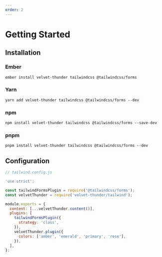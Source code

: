 ```yaml
---
order: 2
---
```


# Getting Started

## Installation

### Ember

```shell
ember install velvet-thunder tailwindcss @tailwindcss/forms
```

### Yarn

```shell
yarn add velvet-thunder tailwindcss @tailwindcss/forms --dev
```

### npm

```shell
npm install velvet-thunder tailwindcss @tailwindcss/forms --save-dev
```

### pnpm

```shell
pnpm install velvet-thunder tailwindcss @tailwindcss/forms --dev
```

## Configuration

```js
// tailwind.config.js

'use strict';

const tailwindFormsPlugin = require('@tailwindcss/forms');
const velvetThunder = require('velvet-thunder/tailwind');

module.exports = {
  content: [...velvetThunder.content()],
  plugins: [
    tailwindFormsPlugin({
      strategy: 'class',
    }),
    velvetThunder.plugin({
      colors: ['amber', 'emerald', 'primary', 'rose'],
    }),
  ],
};
```
